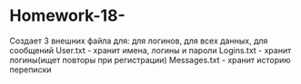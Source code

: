 # Homework-18-
Создает 3 внешних файла для: для логинов, для всех данных, для сообщений
User.txt - хранит имена, логины и пароли
Logins.txt - хранит логины(ищет повторы при регистрации)
Messages.txt - хранит историю переписки
